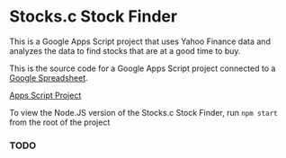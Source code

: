 [Stocks.c]: "https://docs.google.com/spreadsheets/d/1LmKym1CGtdVEEe9QNJSNLMLZe8i-LHT1XLxPj3SgSkM/edit?usp=sharing" "Stocks.c"
[Project Editor]: "https://script.google.com/home/projects/1EJNd-noqgkYI4VBh3Emtjz_LsPCT6pJDOQNI1DGsY7lbBSUjZoCITmtT/edit" "Stocks.c Project Editor"

# Stocks.c Stock Finder
This is a Google Apps Script project that uses Yahoo Finance data and analyzes the data to find stocks that are at a good time to buy.

This is the source code for a Google Apps Script project connected to a <a href="https://docs.google.com/spreadsheets/d/1LmKym1CGtdVEEe9QNJSNLMLZe8i-LHT1XLxPj3SgSkM/view?usp=sharing" title="Stocks.c">Google Spreadsheet</a>.

<a href="https://script.google.com/home/projects/1EJNd-noqgkYI4VBh3Emtjz_LsPCT6pJDOQNI1DGsY7lbBSUjZoCITmtT/edit" title="Stocks.c Project Editor">Apps Script Project</a>

To view the Node.JS version of the Stocks.c Stock Finder, run `npm start` from the root of the project

### TODO
